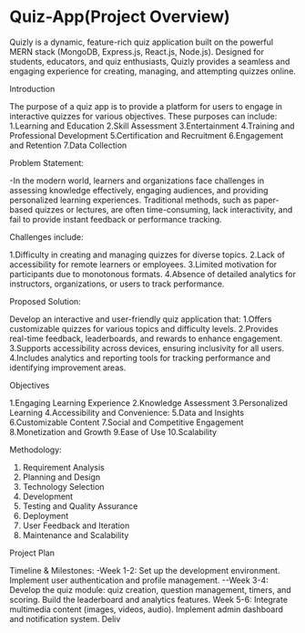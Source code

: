 # Quiz-App(Project Overview)
Quizly is a dynamic, feature-rich quiz application built on the powerful MERN stack (MongoDB, Express.js, React.js, Node.js). Designed for students, educators, and quiz enthusiasts, Quizly provides a seamless and engaging experience for creating, managing, and attempting quizzes online.

Introduction

The purpose of a quiz app is to provide a platform for users to engage in interactive quizzes for various objectives. These purposes can include:
1.Learning and Education
2.Skill Assessment
3.Entertainment
4.Training and Professional Development
5.Certification and Recruitment
6.Engagement and Retention
7.Data Collection

Problem Statement:

-In the modern world, learners and organizations face challenges in assessing knowledge effectively, engaging audiences, and providing personalized learning experiences. Traditional methods, such as paper-based quizzes or lectures, are often time-consuming, lack interactivity, and fail to provide instant feedback or performance tracking.

Challenges include:

1.Difficulty in creating and managing quizzes for diverse topics.
2.Lack of accessibility for remote learners or employees.
3.Limited motivation for participants due to monotonous formats.
4.Absence of detailed analytics for instructors, organizations, or users to track performance.

Proposed Solution:

Develop an interactive and user-friendly quiz application that:
1.Offers customizable quizzes for various topics and difficulty levels.
2.Provides real-time feedback, leaderboards, and rewards to enhance engagement.
3.Supports accessibility across devices, ensuring inclusivity for all users.
4.Includes analytics and reporting tools for tracking performance and identifying improvement areas.

Objectives

1.Engaging Learning Experience
2.Knowledge Assessment
3.Personalized Learning
4.Accessibility and Convenience:
5.Data and Insights
6.Customizable Content
7.Social and Competitive Engagement
8.Monetization and Growth
9.Ease of Use
10.Scalability

Methodology:

1. Requirement Analysis
2. Planning and Design
3.  Technology Selection
4. Development
5. Testing and Quality Assurance
6. Deployment
7. User Feedback and Iteration
8. Maintenance and Scalability

Project Plan

Timeline & Milestones:
-Week 1-2:
Set up the development environment.
Implement user authentication and profile management.
--Week 3-4:
Develop the quiz module: quiz creation, question management, timers, and scoring.
Build the leaderboard and analytics features.
Week 5-6:
Integrate multimedia content (images, videos, audio).
Implement admin dashboard and notification system.
Deliv













